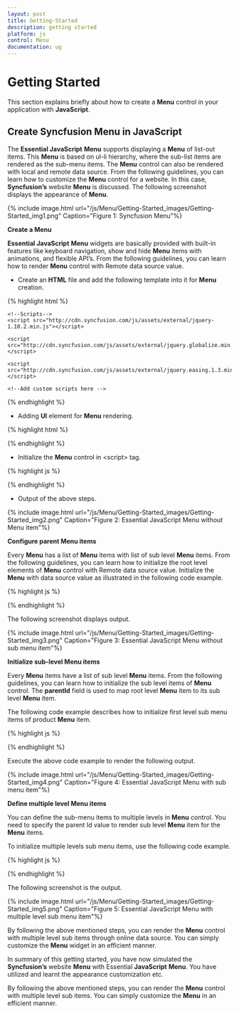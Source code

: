 ```yaml
---
layout: post
title: Getting-Started
description: getting started 
platform: js
control: Menu
documentation: ug
---
```


# Getting Started 

This section explains briefly about how to create a **Menu** control in your application with **JavaScript**.

## Create Syncfusion Menu in JavaScript

The **Essential JavaScript** **Menu** supports displaying a **Menu** of list-out items. This **Menu** is based on ul-li hierarchy, where the sub-list items are rendered as the sub-menu items. The **Menu** control can also be rendered with local and remote data source.  From the following guidelines, you can learn how to customize the **Menu** control for a website. In this case, **Syncfusion’s** website **Menu** is discussed. The following screenshot displays the appearance of **Menu**.



{% include image.html url="/js/Menu/Getting-Started_images/Getting-Started_img1.png" Caption="Figure 1: Syncfusion Menu"%}

**Create a Menu**

**Essential JavaScript** **Menu** widgets are basically provided with built-in features like keyboard navigation, show and hide **Menu** items with animations, and flexible API’s. From the following guidelines, you can learn how to render **Menu** control with Remote data source value.

* Create an **HTML** file and add the following template into it for **Menu** creation.

{% highlight html %}

<!DOCTYPE html>
<html>
<head>
<meta name="viewport" content="width=device-width, initial-scale=1.0" charset="utf-8"  />
          <!-- Style sheet for default theme (flat azure) -->
<link href="[http://cdn.syncfusion.com/13.1.0.21/js/web/flat-azure/ej.web.all.min.css](http://cdn.syncfusion.com/13.1.0.21/js/web/flat-azure/ej.web.all.min.css)"rel="stylesheet"/>

    <!--Scripts-->
    <script src="http://cdn.syncfusion.com/js/assets/external/jquery-1.10.2.min.js"></script>

    <script src="http://cdn.syncfusion.com/js/assets/external/jquery.globalize.min.js"> </script>

    <script src="http://cdn.syncfusion.com/js/assets/external/jquery.easing.1.3.min.js"> </script>

<script src="[http://cdn.syncfusion.com/13.1.0.21/js/web/ej.web.all.min.js](http://cdn.syncfusion.com/13.1.0.21/js/web/ej.web.all.min.js)"></script>
    <!--Add custom scripts here -->
</head>
<body>
<!-- add menu element here -->
</body>
</html>


{% endhighlight %}





* Adding **Ul** element for **Menu** rendering.



{% highlight html %}


<ul id="syncfusionProducts"></ul>



{% endhighlight %}



* Initialize the **Menu** control in &lt;script&gt; tag. 

{% highlight js %}


<script type="text/javascript">
        $(function () {// document ready
// simple Menu control creation
            $("#syncfusionProducts").ejMenu();
        });
</script>


{% endhighlight %}



* Output of the above steps.

{% include image.html url="/js/Menu/Getting-Started_images/Getting-Started_img2.png" Caption="Figure 2: Essential JavaScript Menu without  Menu item"%}

**Configure parent Menu items**

Every **Menu** has a list of **Menu** items with list of sub level **Menu** items. From the following guidelines, you can learn how to initialize the root level elements of **Menu** control with Remote data source value.  Initialize the **Menu** with data source value as illustrated in the following code example. 

{% highlight js %}


<script type="text/javascript">
        $(function () {// document ready
      // DataManager creation

            var dataManger = ej.DataManager({

      // Assign the Remote data service path to url

                url: "http://mvc.syncfusion.com/UGOdataServices/Northwnd.svc/"
            });

      // used to retrieve the items from online data.

            var query = ej.Query().from("RootLevelItems");
// simple Menu control creation
            $("#syncfusionProducts").ejMenu({ 

            // fields property used to bind the data source and also it includes list of field members such as id, text, parentId to render menu control. 

	     fields: { 
              dataSource: dataManger, //Assign data source value to dataSource property
              query: query, 
              id: "InfoID", // Mapping id fields with the data source items.
              text: "InfoText" // Mapping text field with the data source items.

               } 

})
       });
</script>


{% endhighlight %}



The following screenshot displays output.

{% include image.html url="/js/Menu/Getting-Started_images/Getting-Started_img3.png" Caption="Figure 3: Essential JavaScript Menu without  sub menu item"%}

**Initialize sub-level Menu items**

Every **Menu** items have a list of sub level **Menu** items. From the following guidelines, you can learn how to initialize the sub level items of **Menu** control. The **parentId** field is used to map root level **Menu** item to its sub level **Menu** item.								

The following code example describes how to initialize first level sub menu items of product **Menu** item.

{% highlight js %}


<script type="text/javascript">
        $(function () {// document ready
// Define the DataManager and Query as per Above Code Snippet.
   // simple Menu control creation

            $("#syncfusionProducts").ejMenu({
                fields: {
                    dataSource: dataManger, query: query, id: "InfoID", text: "InfoText",

//Define the Child level Menu Items through below child field
                    child: {
                        //Define the Sub level Menu Itmes Source
                        dataSource: dataManger,
                        tableName: "SubItems", // Sub Level Items
          // parentID field used to map root level menu item to its sub level menu item.

                        id: "SubItemID", parentId: "InfoID", text: "SubItemText"

                    }

                }

    }); 
});
</script>


{% endhighlight %}



Execute the above code example to render the following output.



{% include image.html url="/js/Menu/Getting-Started_images/Getting-Started_img4.png" Caption="Figure 4: Essential JavaScript Menu with sub menu item"%}

**Define multiple level Menu items**

You can define the sub-menu items to multiple levels in **Menu** control. You need to specify the parent Id value to render sub level **Menu** item for the **Menu** items.

To initialize multiple levels sub menu items, use the following code example.


{% highlight js %}


<script type="text/javascript">

$(function () {// document ready
// Define the DataManager and Query as per Above Code Snippet.
            $("#syncfusionProducts").ejMenu({
                fields: {
                    dataSource: dataManger,
                    query: query,
                    id: "InfoID", text: "InfoText",

                    child: {
                        //Define the Sub level Menu Items
                        dataSource: dataManger,
                        tableName: "SubItems", // Sub Level Items table name
                        id: "SubItemID", parentId: "InfoID", text: "SubItemText",

                        child: {
                            //Define the Inner Sub level Menu Items
                            dataSource: dataManger,
                            tableName: "InnerItems",// Inner Sub Level Items table name
                            // parentID field used to map root level menu item to its sub level menu item.
                            id: "InnerSubItemID", parentId: "SubItemID", text: "InnerSubItemText"
                        }
                    }

                }
             });
         });
</script>


{% endhighlight %}



The following screenshot is the output.



{% include image.html url="/js/Menu/Getting-Started_images/Getting-Started_img5.png" Caption="Figure 5: Essential JavaScript Menu with multiple level  sub menu item"%}

By following the above mentioned steps, you can render the **Menu** control with multiple level sub items through online data source. You can simply customize the **Menu** widget in an efficient manner.

In summary of this getting started, you have now simulated the **Syncfusion’s** website **Menu** with Essential **JavaScript** **Menu**. You have utilized and learnt the appearance customization etc.  

By following the above mentioned steps, you can render the **Menu** control with multiple level sub items. You can simply customize the **Menu** in an efficient manner.

